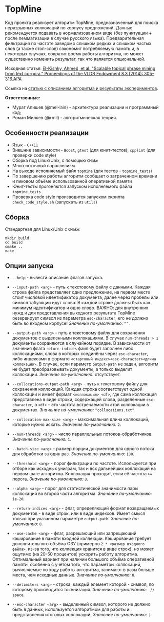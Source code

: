 # TopMine

Код проекта реализует алгоритм TopMine, предназначенный для поиска неразрывных коллокаций по корпусу предложений. Данные рекомендуется подавать в нормализованном виде (без пунктуации + после лемматизации в случае русского языка). Предварительная фильтрация по частоте заведомо слишком редких и слишком частых слов (а также стоп-слов) сэкономит потребляемую память и, в некоторых случаях, сократит время работы алгоритма, но может существенно изменить результат, так что является опциональной.

Исходная статья: [El-Kishky, Ahmed, et al. "Scalable topical phrase mining from text corpora." Proceedings of the VLDB Endowment 8.3 (2014): 305-316.APA](http://hanj.cs.illinois.edu/pdf/vldb15_ael-kishky.pdf)

Ссылка на [статью с описанием алгоритма и результаты экспериментов](https://wiki.yandex.ru/TopMine/).

**Ответственные:**

- Мурат Апишев (@mel-lain) - архитектура реализации и программный код;
- Роман Миляев (@rmil) - алгоритмическая теория.

## Особенности реализации

- Язык - ```C++11```
- Внешние зависимости - ```Boost```, ```gtest``` (для юнит-тестов), ```cpplint``` (для проверки code style)
- Сборка под Linux/Unix, с помощью ```CMake```
- Многопоточный параллелизм
- На выходе исполняемый файл ```topmine``` (для тестов - ```topmine_tests```)
- По завершению работы алгоритм сообщает о затраченном времени и пиковом объёме использованной оперативной памяти
- Юнит-тесты прогоняются запуском исполняемого файла ```topmine_tests```
- Проверка code style производится запуском скрипта ```check_code_style.sh``` (запускать из ```utils```)

## Сборка

Стандартная для Linux/Unix с ```CMake```:

```
mkdir build
cd build
cmake ..
make
```

## Опции запуска

- ```--help``` - вывести описание флагов запуска.

- ```--input-path <arg>``` - путь к текстовому файлу с данными. Каждая строка файла представляет одно предложение, на первом месте стоит числовой идентификатор документа, далее через пробелы или символ табуляции идут слова. В каждой строке должны быть как минимум идентификатор и одно слово. ВАЖНО: для внутренних нужд и для представления выходного результата TopMine резервирует символ из параметра ```esc-character```, его не должно быть во входном корпусе! *Значение по-умолчанию:* ```""```.

- ```--output-path <arg>``` - путь к текстовому файлу для сохранения документов с выделенными коллокациями. В случае ```num-threads > 1``` документы сохраняются в случайном порядке. В зависимости от значения флага ```return-indices``` файл будет заполнен либо коллокациями, слова в которых соединёны через ```esc-character```, либо индексами в формате ```<стартовый индекс><esc-character><длина коллокации>```. В случае, если параметр ```output-path``` не задан, алгоритм не будет преобразовывать документы, а только выделит коллокации. *Значение по-умолчанию:* отсутствует.

- ```--collocations-output-path <arg>``` - путь к текстовому файлу для сохранения коллокаций. Каждая строка соответствует одной коллокации и имеет формат ```<коллокация> <df>```, где сама коллокация представлена в виде строки, содержащей слова, разделённые ```esc-character```, а ```<df>``` - это частота встречаемости этой коллокации в документах. *Значение по-умолчанию:* ```"collocations.txt"```.

- ```--collocation-max-size <arg>``` - максимальная длина коллокаций, которые нужно искать. *Значение по-умолчанию:* ```2```.

- ```--num-threads <arg>``` - число параллельных потоков-обработчиков. *Значение по-умолчанию:* ```1```.

- ```--batch-size <arg>``` - размер порции документов для одного потока для обработки за один раз. *Значение по-умолчанию:* ```100```.

- ```--threshold <arg>``` - порог фильтрации по частоте. Используется при отборе как исходных униграм, так и всх дальнейших коллокаций на первом шаге алгоритма. Коллокация проходит, если её частота ```>=``` порога. *Значение по-умолчанию:* ```0```.

- ```--alpha <arg>``` - порог для статистической значимости пары коллокаций во второй части алгоритма. *Значение по-умолчанию:* ```1e-20```.

- ```--return-indices <arg>``` - флаг, определяющий формат возвращаемых документов - в виде строк, или в виде индексов. Имеет смысл только при указанном параметре ```output-path```. *Значение по-умолчанию:* ```0```.

- ```--use-cache <arg>``` - флаг, разрешающий или запрещающий кэширование в памяти входной коллекции. Кэширование требует дополнительного объёма ОЗУ (примерно ```2 * <размер входного файла>```, из-за того, что коллекция хранится в виде строк), но может ощутимо (на 20-50 процентов) ускорить работу алгоритма. Оптимальный вариант при наличии большого объёма оперативной памяти, особенно с учётом того, что параметры коллокаций, вычисляемые по ходу работы алгоритма, занимают в разы больше места, чем исходные данные. *Значение по-умолчанию:* ```0```.

- ```--delimiters <arg>``` - строка, каждый элемент которой - символ, по которому производится токенизация. *Значение по-умолчанию:* ``` // space```.

- ```--esc-character <arg>``` - выделенный символ, которого не должно быть в данных, используется алгоритмом для работы и представления итоговых коллокаций. *Значение по-умолчанию:* ```|```.
